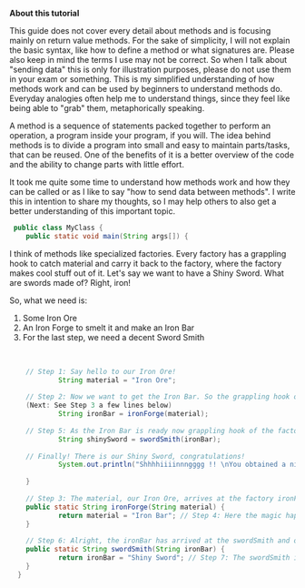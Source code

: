 
**About this tutorial**

This guide does not cover every detail about methods and is focusing mainly on return value methods. For the sake of simplicity, I will not explain the basic syntax, like how to define a method or what signatures are.
Please also keep in mind the terms I use may not be correct. So when I talk about "sending data" this is only for illustration purposes, please do not use them in your exam or something.
This is my simplified understanding of how methods work and can be used by beginners to understand methods do.
Everyday analogies often help me to understand things, since they feel like being able to "grab" them, metaphorically speaking.

A method is a sequence of statements packed together to perform an operation, a program inside your program, if you will. The idea behind methods is to divide a program into small and easy to maintain parts/tasks, that can be reused.
One of the benefits of it is a better overview of the code and the ability to change parts with little effort.

It took me quite some time to understand how methods work and how they can be called or as I like to say "how to send data between methods".
I write this in intention to share my thoughts, so I may help others to also get a better understanding of this important topic.
 <br/>
 
```java    
 public class MyClass {
    public static void main(String args[]) {
```
    
I think of methods like specialized factories. Every factory has a grappling hook to catch material and carry it back to the factory, where the factory makes cool stuff out of it.
Let's say we want to have a Shiny Sword.
What are swords made of? Right, iron!

So, what we need is:
1. Some Iron Ore
2. An Iron Forge to smelt it and make an Iron Bar
3. For the last step, we need a decent Sword Smith

<br/>

```java
    // Step 1: Say hello to our Iron Ore!    
            String material = "Iron Ore";
    
    // Step 2: Now we want to get the Iron Bar. So the grappling hook of the factory "ironForge" (the method) is carrying the Iron Ore to it.
    (Next: See Step 3 a few lines below)
            String ironBar = ironForge(material);
    
    // Step 5: As the Iron Bar is ready now grappling hook of the factory "swordSmith" can carry it to make our sword. (Next: See Step 6 a few lines below, the method swordSmith)
            String shinySword = swordSmith(ironBar);
    
    // Finally! There is our Shiny Sword, congratulations!
            System.out.println("Shhhhiiiinnngggg !! \nYou obtained a nice " +shinySword + " !");
    
    }
    
    // Step 3: The material, our Iron Ore, arrives at the factory ironForge - yay!
    public static String ironForge(String material) {    
            return material = "Iron Bar"; // Step 4: Here the magic happens and our material "Iron Ore" is returned from the ironForge as Iron Bar. (Next: See Step 5 a few lines above, the string variable shinySword)
    }
    
    // Step 6: Alright, the ironBar has arrived at the swordSmith and our sword soon will be ready.
    public static String swordSmith(String ironBar) {
            return ironBar = "Shiny Sword"; // Step 7: The swordSmith is wielding his hammer *clink clink* and there we go, our ironBar now has become a Shiny Sword. Let's have a look at it, shall we? (Next: See Step Finally a few lines above)
    }  
  }
